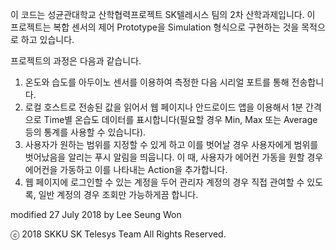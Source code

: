 이 코드는 성균관대학교 산학협력프로젝트 SK텔레시스 팀의 2차 산학과제입니다.
이 프로젝트는 복합 센서의 제어 Prototype을 Simulation 형식으로 구현하는 것을 목적으로 하고 있습니다.

프로젝트의 과정은 다음과 같습니다.

1. 온도와 습도를 아두이노 센서를 이용하여 측정한 다음 시리얼 포트를 통해 전송합니다.
2. 로컬 호스트로 전송된 값을 읽어서 웹 페이지나 안드로이드 앱을 이용해서 1분 간격으로 Time별 온습도 데이터를 표시합니다(필요할 경우 Min, Max 또는 Average 등의 통계를 사용할 수 있습니다).
3. 사용자가 원하는 범위를 지정할 수 있게 하고 이를 벗어날 경우 사용자에게 범위를 벗어났음을 알리는 푸시 알림을 띄웁니다. 이 때, 사용자가 에어컨 가동을 원할 경우 에어컨을 가동하고 이를 나타내는 Action을 추가합니다.
5. 웹 페이지에 로그인할 수 있는 계정을 두어 관리자 계정의 경우 직접 관여할 수 있도록, 일반 계정의 경우 조회만 가능하게끔 합니다.

modified 27 July 2018
by Lee Seung Won

ⓒ 2018 SKKU SK Telesys Team All Rights Reserved.
